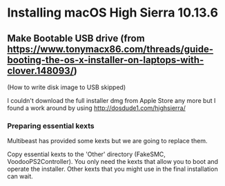# Installing macOS High Sierra 10.13.6

## Make Bootable USB drive (from https://www.tonymacx86.com/threads/guide-booting-the-os-x-installer-on-laptops-with-clover.148093/)
(How to write disk image to USB skipped)

I couldn't download the full installer dmg from Apple Store any more but I found a work around by using http://dosdude1.com/highsierra/

### Preparing essential kexts
Multibeast has provided some kexts but we are going to replace them.

Copy essential kexts to the 'Other' directory (FakeSMC, VoodooPS2Controller). You only need the kexts that allow you to boot and operate the installer. Other kexts that you might use in the final installation can wait.
